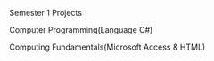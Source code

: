 Semester 1 Projects

Computer Programming(Language C#)

Computing Fundamentals(Microsoft Access & HTML)
